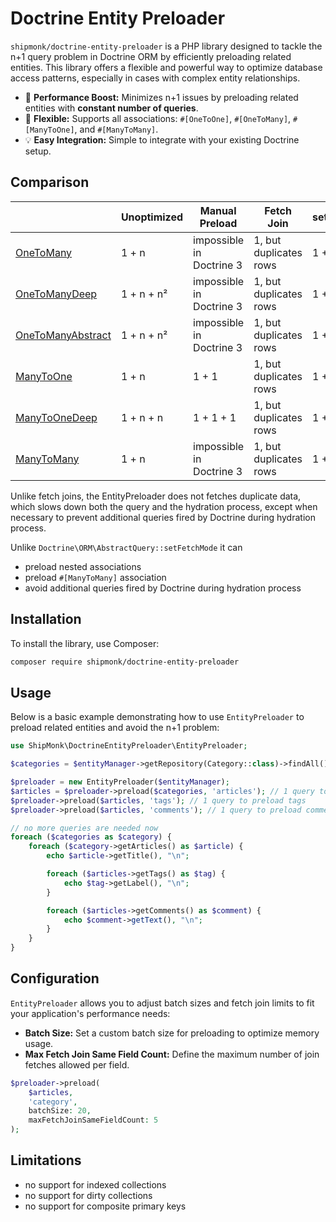 # Doctrine Entity Preloader

`shipmonk/doctrine-entity-preloader` is a PHP library designed to tackle the n+1 query problem in Doctrine ORM by efficiently preloading related entities. This library offers a flexible and powerful way to optimize database access patterns, especially in cases with complex entity relationships.

- 🚀 **Performance Boost:** Minimizes n+1 issues by preloading related entities with **constant number of queries**.
- 🔄 **Flexible:** Supports all associations: `#[OneToOne]`, `#[OneToMany]`, `#[ManyToOne]`, and `#[ManyToMany]`.
- 💡 **Easy Integration:** Simple to integrate with your existing Doctrine setup.


## Comparison

|                                                                        | Unoptimized | Manual Preload           | Fetch Join             | setFetchMode | EntityPreloader                |
|------------------------------------------------------------------------|-------------|--------------------------|------------------------|--------------|--------------------------------|
| [OneToMany](tests/EntityPreloadBlogOneHasManyTest.php)                 | 1 + n       | impossible in Doctrine 3 | 1, but duplicates rows | 1 + 1        | 1 + 1                          |
| [OneToManyDeep](tests/EntityPreloadBlogOneHasManyDeepTest.php)         | 1 + n + n²  | impossible in Doctrine 3 | 1, but duplicates rows | 1 + 1 + n²   | 1 + 1 + 1                      |
| [OneToManyAbstract](tests/EntityPreloadBlogOneHasManyAbstractTest.php) | 1 + n + n²  | impossible in Doctrine 3 | 1, but duplicates rows | 1 + 1 + n²   | 1 + 1 + 1, but duplicates rows |
| [ManyToOne](tests/EntityPreloadBlogManyHasOneTest.php)                 | 1 + n       | 1 + 1                    | 1, but duplicates rows | 1 + 1        | 1 + 1                          |
| [ManyToOneDeep](tests/EntityPreloadBlogManyHasOneDeepTest.php)         | 1 + n + n   | 1 + 1 + 1                | 1, but duplicates rows | 1 + 1 + n    | 1 + 1 + 1                      |
| [ManyToMany](tests/EntityPreloadBlogManyHasManyTest.php)               | 1 + n       | impossible in Doctrine 3 | 1, but duplicates rows | 1 + 1        | 1 + 1                          |

Unlike fetch joins, the EntityPreloader does not fetches duplicate data, which slows down both the query and the hydration process, except when necessary to prevent additional queries fired by Doctrine during hydration process.

Unlike `Doctrine\ORM\AbstractQuery::setFetchMode` it can

* preload nested associations
* preload `#[ManyToMany]` association
* avoid additional queries fired by Doctrine during hydration process


## Installation

To install the library, use Composer:

```sh
composer require shipmonk/doctrine-entity-preloader
```

## Usage

Below is a basic example demonstrating how to use `EntityPreloader` to preload related entities and avoid the n+1 problem:

```php
use ShipMonk\DoctrineEntityPreloader\EntityPreloader;

$categories = $entityManager->getRepository(Category::class)->findAll();

$preloader = new EntityPreloader($entityManager);
$articles = $preloader->preload($categories, 'articles'); // 1 query to preload articles
$preloader->preload($articles, 'tags'); // 1 query to preload tags
$preloader->preload($articles, 'comments'); // 1 query to preload comments

// no more queries are needed now
foreach ($categories as $category) {
    foreach ($category->getArticles() as $article) {
        echo $article->getTitle(), "\n";

        foreach ($articles->getTags() as $tag) {
            echo $tag->getLabel(), "\n";
        }

        foreach ($articles->getComments() as $comment) {
            echo $comment->getText(), "\n";
        }
    }
}
```

## Configuration

`EntityPreloader` allows you to adjust batch sizes and fetch join limits to fit your application's performance needs:

- **Batch Size:** Set a custom batch size for preloading to optimize memory usage.
- **Max Fetch Join Same Field Count:** Define the maximum number of join fetches allowed per field.

```php
$preloader->preload(
    $articles,
    'category',
    batchSize: 20,
    maxFetchJoinSameFieldCount: 5
);
```


## Limitations

- no support for indexed collections
- no support for dirty collections
- no support for composite primary keys
